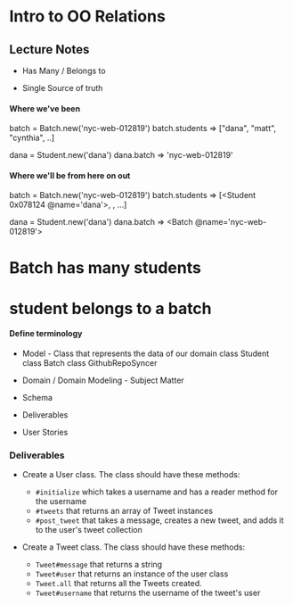 Intro to OO Relations
===========================

## Lecture Notes

* Has Many / Belongs to

* Single Source of truth

#### Where we've been

batch = Batch.new('nyc-web-012819')
batch.students
=> ["dana", "matt", "cynthia", ..]

dana = Student.new('dana')
dana.batch
=> 'nyc-web-012819'

#### Where we'll be from here on out

batch = Batch.new('nyc-web-012819')
batch.students
=> [<Student 0x078124 @name='dana'>, <Student>, ...]

dana = Student.new('dana')
dana.batch
=> <Batch @name='nyc-web-012819'>

# Batch has many students
# student belongs to a batch


#### Define terminology
  * Model - Class that represents the data of our domain
  class Student
  class Batch
  class GithubRepoSyncer

  * Domain / Domain Modeling - Subject Matter


  * Schema

  * Deliverables
  * User Stories




### Deliverables

* Create a User class. The class should have these methods:
  * `#initialize` which takes a username and has a reader method for the username
  * `#tweets` that returns an array of Tweet instances
  * `#post_tweet` that takes a message, creates a new tweet, and adds it to the user's tweet collection

* Create a Tweet class. The class should have these methods:
  * `Tweet#message` that returns a string
  * `Tweet#user` that returns an instance of the user class
  * `Tweet.all` that returns all the Tweets created.
  * `Tweet#username` that returns the username of the tweet's user
